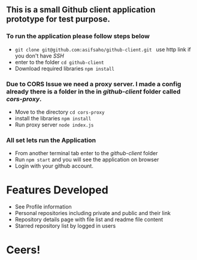 ## This is a small Github client application prototype for test purpose. 

### To run the application please follow steps below
- ```git clone git@github.com:asifsaho/github-client.git ``` use http link if you don't have *SSH*
- enter to the folder ``cd github-client``
- Download required libraries ``npm install``

### Due to CORS Issue we need a proxy server. I made a config already there is a folder in the in *github-client* folder called *cors-proxy*.
- Move to the directory ``cd cors-proxy``
- install the libraries ``npm install``
- Run proxy server ``node index.js`` 


### All set lets run the Application
- From another terminal tab enter to the *github-client* folder
- Run ``npm start`` and you will see the application on browser
- Login with your github account.


Features Developed
=

- See Profile information
- Personal repositories including private and public and their link
- Repository details page with file list and readme file content
- Starred repository list by logged in users


# Ceers!